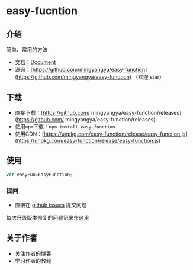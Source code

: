 # easy-fucntion
## 介绍
简单、常用的方法

- 文档：[Document](./doc/use/README.md)
- 源码：[https://github.com/mingyangya/easy-function](https://github.com/mingyangya/easy-function) （欢迎 star）

## 下载

- 直接下载：[https://github.com/  mingyangya/easy-function/releases](https://github.com/  mingyangya/easy-function/releases)
- 使用`npm`下载：`npm install easy-function`
- 使用CDN：[https://unpkg.com/easy-function/release/easy-function.js](https://unpkg.com/easy-function/release/easy-function.js)


## 使用

```javascript
var easyFun=EasyFunction;
```

### 提问

- 直接在 [github issues](https://github.com/mingyangya/easy-function/issues) 提交问题

每次升级版本修复的问题记录在[这里](./ISSUE.md)

## 关于作者

- 关注作者的博客 
- 学习作者的教程

